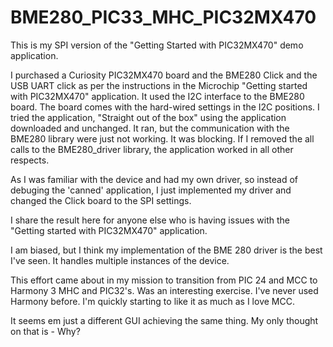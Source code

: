 # BME280_PIC33_MHC_PIC32MX470
This is my SPI version of the "Getting Started with PIC32MX470" demo application.  

I purchased a Curiosity PIC32MX470 board and the BME280 Click and the USB UART click as per the instructions in the Microchip "Getting started with PIC32MX470" application. 
It used the I2C interface to the BME280 board. The board comes with the hard-wired settings in the I2C positions. 
I tried the application, "Straight out of the box" using the application downloaded and unchanged.
It ran, but the communication with the BME280 library were just not working. It was blocking.
If I removed the all calls to the BME280_driver library, the application worked in all other respects. 

As I was familiar with the device and had my own driver, so instead of debuging the 'canned' application, I just implemented my driver and changed the Click board to the SPI settings.

I share the result here for anyone else who is having issues with the "Getting started with PIC32MX470" application.

I am biased, but I think my implementation of the BME 280 driver is the best I've seen.
It handles multiple instances of the device.


This effort came about in my mission to transition from PIC 24 and MCC to Harmony 3 MHC and PIC32's.
Was an interesting exercise. I've never used Harmony before. 
I'm quickly starting to like it as much as I love MCC.

It seems em just a different GUI achieving the same thing. 
My only thought on that is - Why?




